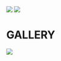 <img src="https://cdn.discordapp.com/attachments/1225696176725168149/1229722952635781140/image.png?ex=6630b7bf&is=661e42bf&hm=a25767dcffb91558d1134242eef0f7db818c34a8078e3fe965dc99e639996468&">

<img src="https://cdn.discordapp.com/attachments/1225696176725168149/1229723272854110248/image.png?ex=6630b80b&is=661e430b&hm=b2020ae3ef02d4340a3a1b82d9a10e3fd136ce2978c4b0dd09465694193a8a3a&">

<h1>GALLERY</h1>
<img src="https://cdn.discordapp.com/attachments/1225696176725168149/1229723650303721492/image.png?ex=6630b865&is=661e4365&hm=b8cdb3957dd11e67e9a04e84ab3a139be7d9c00eb93febea30c41b1eb81648aa&">
